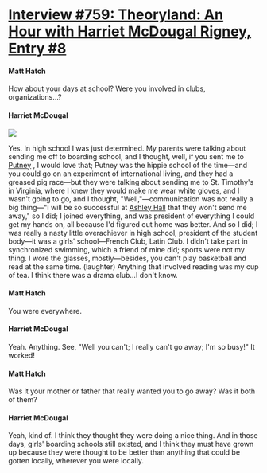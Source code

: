 # [Interview #759: Theoryland: An Hour with Harriet McDougal Rigney, Entry #8](https://www.theoryland.com/intvmain.php?i=759#8)

#### Matt Hatch

How about your days at school? Were you involved in clubs, organizations...?

#### Harriet McDougal

![](http://www.ranney-crawford.com/images/paintingranney-crawfordhouseputneyvermont.jpg)

Yes. In high school I was just determined. My parents were talking about sending me off to boarding school, and I thought, well, if you sent me to
[Putney](http://en.wikipedia.org/wiki/The_Putney_School)
, I would love that; Putney was the hippie school of the time—and you could go on an experiment of international living, and they had a greased pig race—but they were talking about sending me to St. Timothy's in Virginia, where I knew they would make me wear white gloves, and I wasn't going to go, and I thought, "Well,"—communication was not really a big thing—"I will be so successful at
[Ashley Hall](http://en.wikipedia.org/wiki/Ashley_Hall_%28school%29)
that they won't send me away," so I did; I joined everything, and was president of everything I could get my hands on, all because I'd figured out home was better. And so I did; I was really a nasty little overachiever in high school, president of the student body—it was a girls' school—French Club, Latin Club. I didn't take part in synchronized swimming, which a friend of mine did; sports were not my thing. I wore the glasses, mostly—besides, you can't play basketball and read at the same time. (laughter) Anything that involved reading was my cup of tea. I think there was a drama club...I don't know.

#### Matt Hatch

You were everywhere.

#### Harriet McDougal

Yeah. Anything. See, "Well you can't; I really can't go away; I'm so busy!" It worked!

#### Matt Hatch

Was it your mother or father that really wanted you to go away? Was it both of them?

#### Harriet McDougal

Yeah, kind of. I think they thought they were doing a nice thing. And in those days, girls' boarding schools still existed, and I think they must have grown up because they were thought to be better than anything that could be gotten locally, wherever you were locally.

